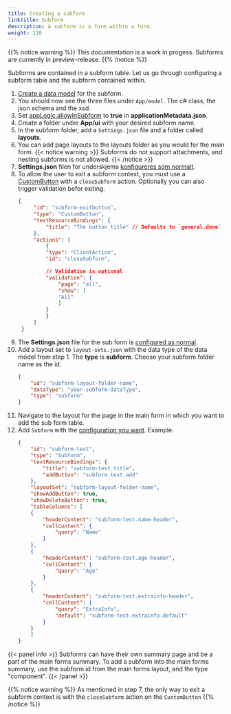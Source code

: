 ```yaml
---
title: Creating a subform
linktitle: Subform
description: A subform is a form within a form.
weight: 120
---
```


{{% notice warning  %}}
This documentation is a work in progess. Subforms are currently in preview-release.
{{% /notice %}}

Subforms are contained in a subform table. Let us go through configuring a subform table and the subform contained within.

1. [Create a data model](../../../app/development/data/data-modeling) for the subform.
2. You should now see the three files under `App/model`. The c# class, the json schema and the xsd.
3. Set [appLogic.allowInSubform](../../../api/models/app-metadata/#applicationlogic) to **true** in **applicationMetadata.json**.
4. Create a folder under **App/ui** with your desired subform name.
5. In the subform folder, add a `Settings.json` file and a folder called **layouts**.
6. You can add page layouts to the layouts folder as you would for the main form.
   {{< notice warning >}}
   Subforms do not support attachments, and nesting subforms is not allowed.
   {{< /notice >}}
7. **Settings.json** filen for underskjema [konfigureres som normalt](../../../app/development/ux/pages/#innstillinger).
8. To allow the user to exit a subform context, you must use a [CustomButton](../../reference/ux/components/CustomButton) with a `closeSubform` action. Optionally you can also trigger validation befor exiting.
   ```json
   {
        "id": "subform-exitbutton",
        "type": "CustomButton",
        "textResourceBindings": {
            "title": "The button title" // Defaults to `general.done` if omitted
        },
        "actions": [
            {
            "type": "ClientAction",
            "id": "closeSubform",

            // Validation is optional
            "validation": {
                "page": "all",
                "show": [
                "All"
                ]
            }
            }
        ]
    }
   ```
9. The **Settings.json** file for the sub form is [configured as normal](../../../app/development/ux/pages/#settings).
10. Add a layout set to `layout-sets.json` with the data type of the data model from step 1. The **type** is **subform**. Choose your subform folder name as the id.
    ```json
    {
        "id": "subform-layout-folder-name",
        "dataType": "your-subform-dataType",
        "type": "subform"
    }
    ```
11. Navigate to the layout for the page in the main form in which you want to add the sub form table.
12. Add `Subform` with the [configuration you want](../../reference/subform/config-options/). Example:
    ```json
    {
        "id": "subform-test",
        "type": "Subform",
        "textResourceBindings": {
            "title": "subform-test.title",
            "addButton": "subform-test.add"
        },
        "layoutSet": "subform-layout-folder-name",
        "showAddButton": true,
        "showDeleteButton": true,
        "tableColumns": [
        {
            "headerContent": "subform-test.name-header",
            "cellContent": {
                "query": "Name"
            }
        },
        {
            "headerContent": "subform-test.age-header",
            "cellContent": {
                "query": "Age"
            }
        },
        {
            "headerContent": "subform-test.extrainfo-header",
            "cellContent": {
                "query": "ExtraInfo",
                "default": "subform-test.extrainfo.default" 
            }
        }
        ]
    }
    ```

{{< panel info >}}
Subforms can have their own summary page and be a part of the main forms summary.
To add a subform into the main forms summary, use the subform id from the main forms layout, and the type "component".
{{< /panel >}}

{{% notice warning  %}}
As mentioned in step 7, the only way to exit a subform context is with the `closeSubform` action on the `CustomButton`
{{% /notice  %}}
